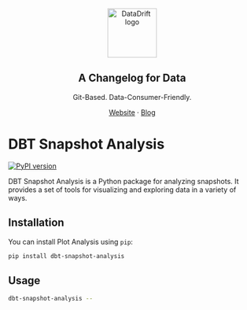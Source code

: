 </br>
<p align="center">
  <a href="https://www.data-drift.io">
    <img src="./datadrift-logo.png" width="100px" alt="DataDrift logo" />
  </a>
</p>

<h2 align="center" >A Changelog for Data</h3>
<p align="center">Git-Based. Data-Consumer-Friendly.</p>

<p align="center"><a href="https://data-drift.io">Website</a> · <a href="https://www.data-drift.io/blog">Blog</a></p>

# DBT Snapshot Analysis

[![PyPI version](https://badge.fury.io/py/dbt-snapshot-analysis.svg)](https://badge.fury.io/py/dbt-snapshot-analysis)

DBT Snapshot Analysis is a Python package for analyzing snapshots. It provides a set of tools for visualizing and exploring data in a variety of ways.

## Installation

You can install Plot Analysis using `pip`:

```sh
pip install dbt-snapshot-analysis
```

## Usage

```sh
dbt-snapshot-analysis --
```
